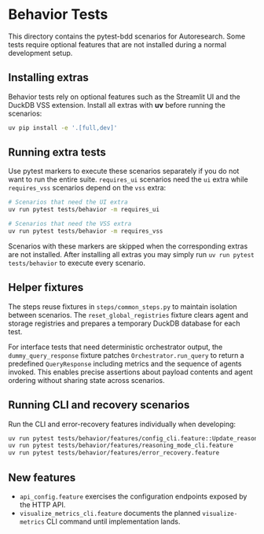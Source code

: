 # Behavior Tests

This directory contains the pytest-bdd scenarios for Autoresearch. Some tests
require optional features that are not installed during a normal development
setup.

## Installing extras

Behavior tests rely on optional features such as the Streamlit UI and the DuckDB
VSS extension. Install all extras with **uv** before running the scenarios:

```bash
uv pip install -e '.[full,dev]'
```

## Running extra tests

Use pytest markers to execute these scenarios separately if you do not want to
run the entire suite. `requires_ui` scenarios need the `ui` extra while
`requires_vss` scenarios depend on the `vss` extra:

```bash
# Scenarios that need the UI extra
uv run pytest tests/behavior -m requires_ui

# Scenarios that need the VSS extra
uv run pytest tests/behavior -m requires_vss
```

Scenarios with these markers are skipped when the corresponding extras are not
installed. After installing all extras you may simply run `uv run pytest tests/behavior`
to execute every scenario.

## Helper fixtures

The steps reuse fixtures in `steps/common_steps.py` to maintain isolation
between scenarios. The `reset_global_registries` fixture clears agent and
storage registries and prepares a temporary DuckDB database for each test.

For interface tests that need deterministic orchestrator output, the
`dummy_query_response` fixture patches `Orchestrator.run_query` to return a
predefined `QueryResponse` including metrics and the sequence of agents
invoked. This enables precise assertions about payload contents and agent
ordering without sharing state across scenarios.


## Running CLI and recovery scenarios

Run the CLI and error-recovery features individually when developing:

```bash
uv run pytest tests/behavior/features/config_cli.feature::Update_reasoning_configuration
uv run pytest tests/behavior/features/reasoning_mode_cli.feature
uv run pytest tests/behavior/features/error_recovery.feature
```

## New features

- `api_config.feature` exercises the configuration endpoints exposed by the
  HTTP API.
- `visualize_metrics_cli.feature` documents the planned
  `visualize-metrics` CLI command until implementation lands.
